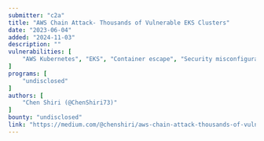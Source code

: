 ```yaml
---
submitter: "c2a"
title: "AWS Chain Attack- Thousands of Vulnerable EKS Clusters"
date: "2023-06-04"
added: "2024-11-03"
description: ""
vulnerabilities: [
    "AWS Kubernetes", "EKS", "Container escape", "Security misconfiguration"
]
programs: [
    "undisclosed"
]
authors: [
    "Chen Shiri (@ChenShiri73)"
]
bounty: "undisclosed"
link: "https://medium.com/@chenshiri/aws-chain-attack-thousands-of-vulnerable-eks-clusters-701cbd963907"
---
```




